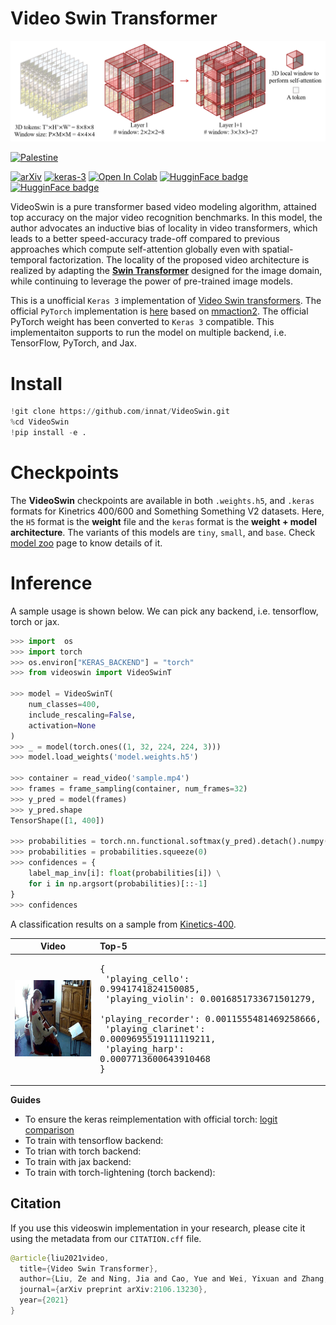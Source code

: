 # Video Swin Transformer

![](./assets/teaser.png)

[![Palestine](https://img.shields.io/badge/Free-Palestine-white?labelColor=green)](https://twitter.com/search?q=%23FreePalestine&src=typed_query)

[![arXiv](https://img.shields.io/badge/arXiv-2106.13230-darkred)](https://arxiv.org/abs/2106.13230) [![keras-3](https://img.shields.io/badge/keras-3-darkred
)]([?](https://img.shields.io/badge/keras-2.12-darkred)) [![Open In Colab](https://colab.research.google.com/assets/colab-badge.svg)](https://colab.research.google.com/drive/1Q7A700MEI10UomikqjQJANWyFZktJCT-?usp=sharing) [![HugginFace badge](https://img.shields.io/badge/🤗%20Hugging%20Face-Spaces-yellow.svg)](https://huggingface.co/spaces/innat/VideoSwin) [![HugginFace badge](https://img.shields.io/badge/🤗%20Hugging%20Face-Hub-yellow.svg)](https://huggingface.co/innat/videoswin)


VideoSwin is a pure transformer based video modeling algorithm, attained top accuracy on the major video recognition benchmarks. In this model, the author advocates an inductive bias of locality in video transformers, which leads to a better speed-accuracy trade-off compared to previous approaches which compute self-attention globally even with spatial-temporal factorization. The locality of the proposed video architecture is realized by adapting the [**Swin Transformer**](https://arxiv.org/abs/2103.14030) designed for the image domain, while continuing to leverage the power of pre-trained image models.

This is a unofficial `Keras 3` implementation of [Video Swin transformers](https://arxiv.org/abs/2106.13230). The official `PyTorch` implementation is [here](https://github.com/SwinTransformer/Video-Swin-Transformer) based on [mmaction2](https://github.com/open-mmlab/mmaction2). The official PyTorch weight has been converted to `Keras 3` compatible. This implementaiton supports to run the model on multiple backend, i.e. TensorFlow, PyTorch, and Jax.


# Install 

```python
!git clone https://github.com/innat/VideoSwin.git
%cd VideoSwin
!pip install -e . 
```

# Checkpoints

The **VideoSwin** checkpoints are available in both `.weights.h5`, and `.keras` formats for Kinetrics 400/600 and Something Something V2 datasets. Here, the `H5` format is the **weight** file and the `keras` format is the **weight + model architecture**. The variants of this models are `tiny`, `small`, and `base`. Check [model zoo](https://github.com/innat/VideoSwin/blob/main/MODEL_ZOO.md) page to know details of it. 


# Inference

A sample usage is shown below. We can pick any backend, i.e. tensorflow, torch or jax.

```python
>>> import  os
>>> import torch
>>> os.environ["KERAS_BACKEND"] = "torch"
>>> from videoswin import VideoSwinT

>>> model = VideoSwinT(
    num_classes=400,
    include_rescaling=False,
    activation=None
)
>>> _ = model(torch.ones((1, 32, 224, 224, 3)))
>>> model.load_weights('model.weights.h5')

>>> container = read_video('sample.mp4')
>>> frames = frame_sampling(container, num_frames=32)
>>> y_pred = model(frames)
>>> y_pred.shape
TensorShape([1, 400])

>>> probabilities = torch.nn.functional.softmax(y_pred).detach().numpy()
>>> probabilities = probabilities.squeeze(0)
>>> confidences = {
    label_map_inv[i]: float(probabilities[i]) \
    for i in np.argsort(probabilities)[::-1]
}
>>> confidences
```
A classification results on a sample from [Kinetics-400](https://www.deepmind.com/open-source/kinetics).

| Video | Top-5 |
|:---:|:---|
| ![](./assets/view1.gif) | <pre>{<br>    'playing_cello': 0.9941741824150085,<br>    'playing_violin': 0.0016851733671501279,<br>    'playing_recorder': 0.0011555481469258666,<br>    'playing_clarinet': 0.0009695519111119211,<br>    'playing_harp': 0.0007713600643910468<br>}</pre> |


**Guides**

- To ensure the keras reimplementation with official torch: [logit comparison](guides/video-swin-transformer-keras-and-torchvision.ipynb)
- To train with tensorflow backend:
- To trian with torch backend:
- To train with jax backend:
- To train with torch-lightening (torch backend):


##  Citation

If you use this videoswin implementation in your research, please cite it using the metadata from our `CITATION.cff` file.

```swift
@article{liu2021video,
  title={Video Swin Transformer},
  author={Liu, Ze and Ning, Jia and Cao, Yue and Wei, Yixuan and Zhang, Zheng and Lin, Stephen and Hu, Han},
  journal={arXiv preprint arXiv:2106.13230},
  year={2021}
}
```
